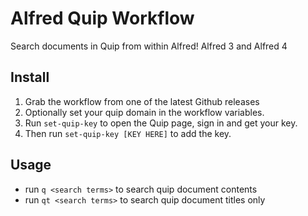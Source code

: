 # Alfred Quip Workflow

Search documents in Quip from within Alfred! Alfred 3 and Alfred 4

## Install

1. Grab the workflow from one of the latest Github releases
1. Optionally set your quip domain in the workflow variables.
1. Run `set-quip-key` to open the Quip page, sign in and get your key.
1. Then run `set-quip-key [KEY HERE]` to add the key.

## Usage

* run `q <search terms>` to search quip document contents
* run `qt <search terms>` to search quip document titles only
